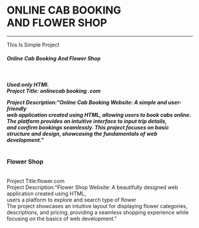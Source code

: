 <h1>ONLINE CAB BOOKING<br>AND
FLOWER SHOP</h1>
<hr>
This Is Simple Project <h5>Online Cab Booking And Flower Shop<h5> <br>

Used:only HTMl.<br>
Project Title: onlinecab booking .com<br>

Project Description:"Online Cab Booking Website: A simple and user-friendly<br>
web application created using HTML, allowing users to book cabs online.<br>
The platform provides an intuitive interface to input trip details,<br> 
and confirm bookings seamlessly. This project focuses on basic structure and design, showcasing the fundamentals of web development."<br><br>

<h3>Flower Shop</h3><br>
Project Title:flower.com<br>
Project Description:"Flower Shop Website: A beautifully designed web application created using HTML,<br>
 users a platform to explore and search type of flower<br>
The project showcases an intuitive layout for displaying flower categories, <br>
descriptions, and pricing, providing a seamless shopping experience while focusing on the basics of web development."





  


